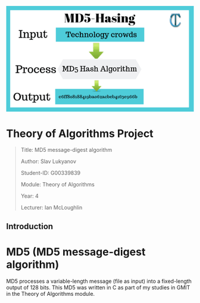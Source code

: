 <img src="./MD5.png"></img>

# Theory of Algorithms Project

>Title: MD5 message-digest algorithm
>
>Author: Slav Lukyanov
>
>Student-ID: G00339839
>
>Module: Theory of Algorithms
>
>Year: 4
>
>Lecturer: Ian McLoughlin

## Introduction

# MD5 (MD5 message-digest algorithm)
MD5 processes a variable-length message (file as input) into a fixed-length output of 128 bits.
This MD5 was written in C as part of my studies in GMIT in the Theory of Algorithms module.



